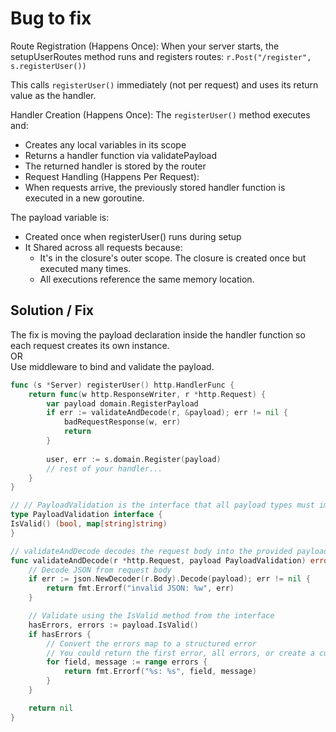 # Bug to fix

Route Registration (Happens Once): When your server starts, the setupUserRoutes method runs and registers routes:
`r.Post("/register", s.registerUser())`

This calls `registerUser()` immediately (not per request) and uses its return value as the handler.

Handler Creation (Happens Once): The `registerUser()` method executes and:
- Creates any local variables in its scope
- Returns a handler function via validatePayload
- The returned handler is stored by the router
- Request Handling (Happens Per Request):
- When requests arrive, the previously stored handler function is executed in a new goroutine.


The payload variable is:
- Created once when registerUser() runs during setup
- It Shared across all requests because:
  - It's in the closure's outer scope. The closure is created once but executed many times.
  - All executions reference the same memory location.

## Solution / Fix
The fix is moving the payload declaration inside the handler function so each request creates its own instance.\
OR\
Use middleware to bind and validate the payload.

```go
func (s *Server) registerUser() http.HandlerFunc {
    return func(w http.ResponseWriter, r *http.Request) {
        var payload domain.RegisterPayload
        if err := validateAndDecode(r, &payload); err != nil {
            badRequestResponse(w, err)
            return
        }
        
        user, err := s.domain.Register(payload)
        // rest of your handler...
    }
}

```

```go
// // PayloadValidation is the interface that all payload types must implement
type PayloadValidation interface {
IsValid() (bool, map[string]string)
}

// validateAndDecode decodes the request body into the provided payload and validates it
func validateAndDecode(r *http.Request, payload PayloadValidation) error {
    // Decode JSON from request body
    if err := json.NewDecoder(r.Body).Decode(payload); err != nil {
        return fmt.Errorf("invalid JSON: %w", err)
    }

    // Validate using the IsValid method from the interface
    hasErrors, errors := payload.IsValid()
    if hasErrors {
        // Convert the errors map to a structured error
        // You could return the first error, all errors, or create a custom error type
        for field, message := range errors {
            return fmt.Errorf("%s: %s", field, message)
        }
    }

    return nil
}
```
